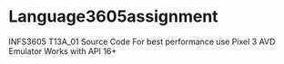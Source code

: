 # Language3605assignment
INFS3605 T13A_01 Source Code
For best performance use Pixel 3 AVD Emulator
Works with API 16+
